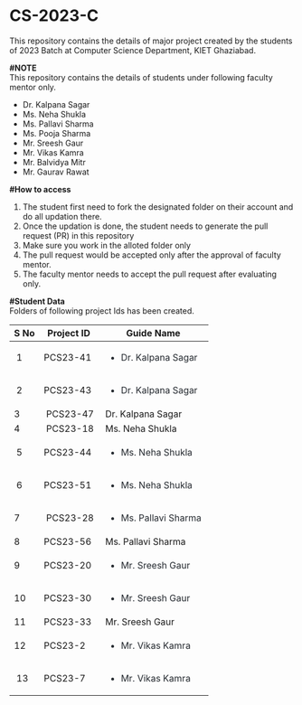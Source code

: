 # CS-2023-C
This repository contains the details of major project created by the students of 2023 Batch at Computer Science Department, KIET Ghaziabad.<br>

<b>#NOTE</b><br>
This repository contains the details of students under following faculty mentor only.<br>
<ul>
  <li>Dr. Kalpana Sagar</li>
  <li>Ms. Neha Shukla</li>
  <li>Ms. Pallavi Sharma</li>
  <li>Ms. Pooja Sharma</li>
  <li>Mr. Sreesh Gaur</li>
  <li>Mr. Vikas Kamra</li>
  <li>Mr. Balvidya Mitr</li>
  <li>Mr. Gaurav Rawat</li>
</ul>

  
<b>#How to access</b><br>
<ol>
  <li>The student first need to fork the designated folder on their account and do all updation there.</li>
  <li>Once the updation is done, the student needs to generate the pull request (PR) in this repository</li>
  <li>Make sure you work in the alloted folder only</li>
  <li>The pull request would be accepted only after the approval of faculty mentor.</li>
  <li>The faculty mentor needs to accept the pull request after evaluating only.</li>
 </ol>

<b>#Student Data</b><br>
Folders of following project Ids has been created.<br>
	<table>
		<thead>
			<tr>
				<th>S No</th>
				<th>Project ID</th>
				<th>Guide Name</th>
			</tr>
		</thead>
		<tbody>
			<tr>
				<td>&nbsp;1</td>
				<td>PCS23-41</td>
				<td><ul dir="auto" style="box-sizing: border-box; padding-left: 2em; margin-bottom: 16px; color: rgb(36, 41, 47); font-family: -apple-system, BlinkMacSystemFont, &quot;Segoe UI&quot;, Helvetica, Arial, sans-serif, &quot;Apple Color Emoji&quot;, &quot;Segoe UI Emoji&quot;; text-align: start;"><li style="box-sizing: border-box;">Dr. Kalpana Sagar</li></ul></td>
			</tr>
			<tr>
				<td>&nbsp;2</td>
				<td><span style="font-style: normal; font-weight: 400;">PCS23-43</span>&nbsp;</td>
				<td><ul dir="auto" style="box-sizing: border-box; margin-bottom: 16px; padding-left: 2em; color: rgb(36, 41, 47); font-family: -apple-system, BlinkMacSystemFont, &quot;Segoe UI&quot;, Helvetica, Arial, sans-serif, &quot;Apple Color Emoji&quot;, &quot;Segoe UI Emoji&quot;; text-align: start;"><li style="box-sizing: border-box;">Dr. Kalpana Sagar&nbsp;</li></ul></td>
			</tr>
			<tr>
				<td>3&nbsp;</td>
				<td>&nbsp;PCS23-47</td>
				<td>&nbsp;Dr. Kalpana Sagar</td>
			</tr>
			<tr>
				<td>4&nbsp;</td>
				<td>&nbsp;PCS23-18</td>
				<td>&nbsp;Ms. Neha Shukla</td>
			</tr>
			<tr>
				<td>&nbsp;5</td>
				<td><span style="font-style: normal; font-weight: 400;">PCS23-44</span>&nbsp;</td>
				<td><ul dir="auto" style="box-sizing: border-box; padding-left: 2em; margin-bottom: 16px; color: rgb(36, 41, 47); font-family: -apple-system, BlinkMacSystemFont, &quot;Segoe UI&quot;, Helvetica, Arial, sans-serif, &quot;Apple Color Emoji&quot;, &quot;Segoe UI Emoji&quot;; text-align: start;"><li style="box-sizing: border-box; margin-top: 0.25em;">Ms. Neha Shukla&nbsp;</li></ul></td>
			</tr>
			<tr>
				<td>&nbsp;6</td>
				<td><span style="font-style: normal; font-weight: 400;">PCS23-51</span>&nbsp;</td>
				<td><ul dir="auto" style="box-sizing: border-box; padding-left: 2em; margin-bottom: 16px; color: rgb(36, 41, 47); font-family: -apple-system, BlinkMacSystemFont, &quot;Segoe UI&quot;, Helvetica, Arial, sans-serif, &quot;Apple Color Emoji&quot;, &quot;Segoe UI Emoji&quot;; text-align: start;"><li style="box-sizing: border-box; margin-top: 0.25em;">Ms. Neha Shukla&nbsp;</li></ul></td>
			</tr>
			<tr>
				<td>7&nbsp;</td>
				<td>&nbsp;PCS23-28</td>
				<td><ul dir="auto" style="box-sizing: border-box; padding-left: 2em; margin-bottom: 16px; color: rgb(36, 41, 47); font-family: -apple-system, BlinkMacSystemFont, &quot;Segoe UI&quot;, Helvetica, Arial, sans-serif, &quot;Apple Color Emoji&quot;, &quot;Segoe UI Emoji&quot;; text-align: start;"><li style="box-sizing: border-box; margin-top: 0.25em;">Ms. Pallavi Sharma&nbsp;</li></ul></td>
			</tr>
			<tr>
				<td>8&nbsp;</td>
				<td><span style="font-style: normal; font-weight: 400;">PCS23-56</span>&nbsp;</td>
				<td>&nbsp;Ms. Pallavi Sharma</td>
			</tr>
			<tr>
				<td>9&nbsp;</td>
				<td><span style="font-style: normal; font-weight: 400;">PCS23-20</span>&nbsp;</td>
				<td><ul dir="auto" style="box-sizing: border-box; padding-left: 2em; margin-bottom: 16px; color: rgb(36, 41, 47); font-family: -apple-system, BlinkMacSystemFont, &quot;Segoe UI&quot;, Helvetica, Arial, sans-serif, &quot;Apple Color Emoji&quot;, &quot;Segoe UI Emoji&quot;; text-align: start;"><li style="box-sizing: border-box; margin-top: 0.25em;"><span style="font-style: normal; font-weight: 400;">Mr. Sreesh Gaur</span>&nbsp;</li></ul></td>
			</tr>
			<tr>
				<td>10&nbsp;</td>
				<td><span style="font-style: normal; font-weight: 400;">PCS23-30</span>&nbsp;</td>
				<td><ul dir="auto" style="box-sizing: border-box; padding-left: 2em; margin-bottom: 16px; color: rgb(36, 41, 47); font-family: -apple-system, BlinkMacSystemFont, &quot;Segoe UI&quot;, Helvetica, Arial, sans-serif, &quot;Apple Color Emoji&quot;, &quot;Segoe UI Emoji&quot;; text-align: start;"><li style="box-sizing: border-box; margin-top: 0.25em;"><span style="font-style: normal; font-weight: 400;">Mr. Sreesh Gaur</span>&nbsp;</li></ul></td>
			</tr>
			<tr>
				<td>11&nbsp;</td>
				<td><span style="font-style: normal; font-weight: 400;">PCS23-33</span>&nbsp;</td>
				<td>&nbsp;Mr. Sreesh Gaur</td>
			</tr>
			<tr>
				<td>12&nbsp;</td>
				<td><span style="font-style: normal; font-weight: 400;">PCS23-2</span>&nbsp;</td>
				<td><ul dir="auto" style="box-sizing: border-box; padding-left: 2em; margin-bottom: 16px; color: rgb(36, 41, 47); font-family: -apple-system, BlinkMacSystemFont, &quot;Segoe UI&quot;, Helvetica, Arial, sans-serif, &quot;Apple Color Emoji&quot;, &quot;Segoe UI Emoji&quot;; text-align: start;"><li style="box-sizing: border-box; margin-top: 0.25em;"><span style="font-style: normal; font-weight: 400;">Mr. Vikas Kamra</span>&nbsp;</li></ul></td>
			</tr>
			<tr>
				<td>&nbsp;13</td>
				<td><span style="font-style: normal; font-weight: 400;">PCS23-7</span>&nbsp;</td>
				<td><ul dir="auto" style="box-sizing: border-box; padding-left: 2em; margin-bottom: 16px; color: rgb(36, 41, 47); font-family: -apple-system, BlinkMacSystemFont, &quot;Segoe UI&quot;, Helvetica, Arial, sans-serif, &quot;Apple Color Emoji&quot;, &quot;Segoe UI Emoji&quot;; text-align: start;"><li style="box-sizing: border-box; margin-top: 0.25em;"><span style="font-style: normal; font-weight: 400;">Mr. Vikas Kamra</span>&nbsp;</li></ul></td>
			</tr>
		</tbody>
	</table>
